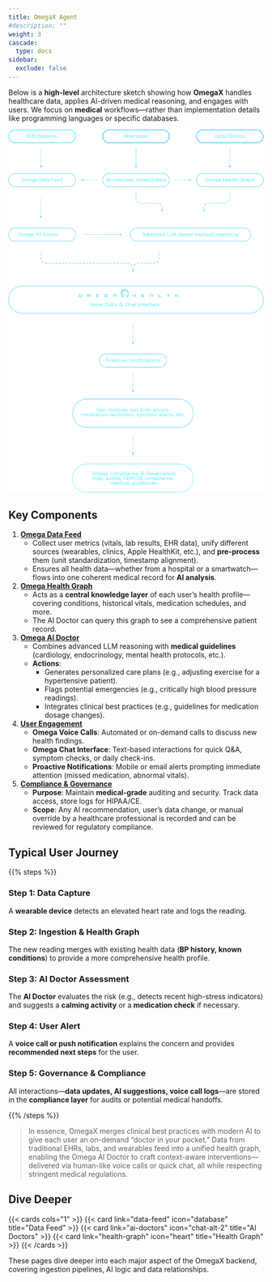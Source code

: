 ```yaml
---
title: OmegaX Agent
#description: ""
weight: 3
cascade:
  type: docs
sidebar:
  exclude: false
---
```


Below is a **high-level** architecture sketch showing how **OmegaX** handles healthcare data, applies AI-driven medical reasoning, and engages with users. We focus on **medical** workflows—rather than implementation details like programming languages or specific databases.

![OmegaX Health Architecture Overview](omega-architecture-overview.svg "OmegaX Health Architecture Overview")

## **Key Components**

1. [**Omega Data Feed**](data-feed)
    - Collect user metrics (vitals, lab results, EHR data), unify different sources (wearables, clinics, Apple HealthKit, etc.), and **pre-process** them (unit standardization, timestamp alignment).
    - Ensures all health data—whether from a hospital or a smartwatch—flows into one coherent medical record for **AI analysis**.
2. [**Omega Health Graph**](health-graph)
    - Acts as a **central knowledge layer** of each user’s health profile—covering conditions, historical vitals, medication schedules, and more.
    - The AI Doctor can query this graph to see a comprehensive patient record.
3. [**Omega AI Doctor**](ai-doctors)
    - Combines advanced LLM reasoning with **medical guidelines** (cardiology, endocrinology, mental health protocols, etc.).
    - **Actions**:
        - Generates personalized care plans (e.g., adjusting exercise for a hypertensive patient).
        - Flags potential emergencies (e.g., critically high blood pressure readings).
        - Integrates clinical best practices (e.g., guidelines for medication dosage changes).
4. [**User Engagement**](ai-doctors/#4-interaction-modes-talk-type-or-tap)
    - **Omega Voice Calls**: Automated or on-demand calls to discuss new health findings.
    - **Omega Chat Interface**: Text-based interactions for quick Q&A, symptom checks, or daily check-ins.
    - **Proactive Notifications**: Mobile or email alerts prompting immediate attention (missed medication, abnormal vitals).
5. [**Compliance & Governance**](../omegax-platform/medical-dao)
    - **Purpose**: Maintain **medical-grade** auditing and security. Track data access, store logs for HIPAA/CE.
    - **Scope**: Any AI recommendation, user’s data change, or manual override by a healthcare professional is recorded and can be reviewed for regulatory compliance.

## **Typical User Journey**

{{% steps %}}

### Step 1: Data Capture

A **wearable device** detects an elevated heart rate and logs the reading.

### Step 2: Ingestion & Health Graph

The new reading merges with existing health data (**BP history, known conditions**) to provide a more comprehensive health profile.

### Step 3: AI Doctor Assessment

The **AI Doctor** evaluates the risk (e.g., detects recent high-stress indicators) and suggests a **calming activity** or a **medication check** if necessary.

### Step 4: User Alert

A **voice call or push notification** explains the concern and provides **recommended next steps** for the user.

### Step 5: Governance & Compliance

All interactions—**data updates, AI suggestions, voice call logs**—are stored in the **compliance layer** for audits or potential medical handoffs.

{{% /steps %}}

> In essence, OmegaX merges clinical best practices with modern AI to give each user an on-demand “doctor in your pocket.” Data from traditional EHRs, labs, and wearables feed into a unified health graph, enabling the Omega AI Doctor to craft context-aware interventions—delivered via human-like voice calls or quick chat, all while respecting stringent medical regulations.

## Dive Deeper

{{< cards cols="1" >}}
  {{< card link="data-feed" icon="database" title="Data Feed" >}}
  {{< card link="ai-doctors" icon="chat-alt-2" title="AI Doctors" >}}
  {{< card link="health-graph" icon="heart" title="Health Graph" >}}
{{< /cards >}}

These pages dive deeper into each major aspect of the OmegaX backend, covering ingestion pipelines, AI logic and data relationships.
